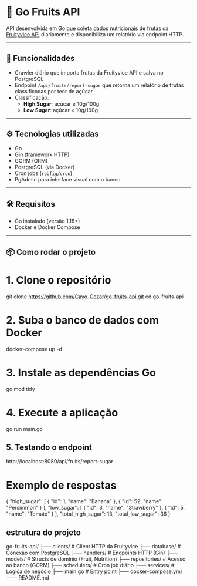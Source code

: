 # 🍍 Go Fruits API

API desenvolvida em Go que coleta dados nutricionais de frutas da [Fruityvice API](https://www.fruityvice.com/) diariamente e disponibiliza um relatório via endpoint HTTP.

---

## 🚀 Funcionalidades

- Crawler diário que importa frutas da Fruityvice API e salva no PostgreSQL
- Endpoint `/api/fruits/report-sugar` que retorna um relatório de frutas classificadas por teor de açúcar
- Classificação:
  - **High Sugar**: açúcar ≥ 10g/100g
  - **Low Sugar**: açúcar < 10g/100g

---

## ⚙️ Tecnologias utilizadas

- Go
- Gin (framework HTTP)
- GORM (ORM)
- PostgreSQL (via Docker)
- Cron jobs (`robfig/cron`)
- PgAdmin para interface visual com o banco

---

## 🛠️ Requisitos

- Go instalado (versão 1.18+)
- Docker e Docker Compose

--- 

## 📦 Como rodar o projeto

# 1. Clone o repositório
git clone https://github.com/Cayo-Cezar/go-fruits-api.git
cd go-fruits-api

# 2. Suba o banco de dados com Docker
docker-compose up -d

# 3. Instale as dependências Go
go mod tidy

# 4. Execute a aplicação
go run main.go


## 5. Testando o endpoint 

http://localhost:8080/api/fruits/report-sugar

# Exemplo de respostas
{
  "high_sugar": [
    { "id": 1, "name": "Banana" },
    { "id": 52, "name": "Persimmon" }
  ],
  "low_sugar": [
    { "id": 3, "name": "Strawberry" },
    { "id": 5, "name": "Tomato" }
  ],
  "total_high_sugar": 13,
  "total_low_sugar": 36
}

## estrutura do projeto

go-fruits-api/
├── clients/            # Client HTTP da Fruityvice
├── database/           # Conexão com PostgreSQL
├── handlers/           # Endpoints HTTP (Gin)
├── models/             # Structs de domínio (Fruit, Nutrition)
├── repositories/       # Acesso ao banco (GORM)
├── schedulers/         # Cron job diário
├── services/           # Lógica de negócio
├── main.go             # Entry point
├── docker-compose.yml
└── README.md
